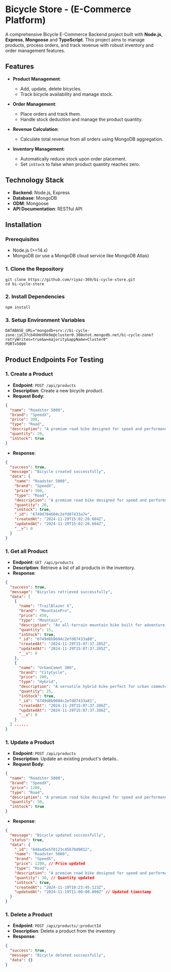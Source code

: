 # Bicycle Store - (E-Commerce Platform)

A comprehensive Bicycle E-Commerce Backend project built with **Node.js**, **Express**, **Mongoose** and **TypeScript**. This project aims to manage products, process orders, and track revenue with robust inventory and order management features.

## Features

- **Product Management**:

  - Add, update, delete bicycles.
  - Track bicycle availability and manage stock.

- **Order Management**:

  - Place orders and track them.
  - Handle stock deduction and manage the product quantity.

- **Revenue Calculation**:

  - Calculate total revenue from all orders using MongoDB aggregation.

- **Inventory Management**:
  - Automatically reduce stock upon order placement.
  - Set `inStock` to false when product quantity reaches zero.

## Technology Stack

- **Backend**: Node.js, Express
- **Database**: MongoDB
- **ODM**: Mongoose
- **API Documentation**: RESTful API

## Installation

### Prerequisites

- Node.js (>=14.x)
- MongoDB (or use a MongoDB cloud service like MongoDB Atlas)

### 1. Clone the Repository

```
git clone https://github.com/riyaz-369/bi-cycle-store.git
cd bi-cycle-store
```

### 2. Install Dependencies

```code
npm install
```

### 3. Setup Environment Variables

```code
DATABASE_URL="mongodb+srv://bi-cycle-zone:jyC37cb4VHeVRk9e@cluster0.308otot.mongodb.net/bi-cycle-zone?retryWrites=true&w=majority&appName=Cluster0"
PORT=5000
```

## Product Endpoints For Testing

### 1. **Create a Product**

- **Endpoint**: `POST /api/products`
- **Description**: Create a new bicycle product.
- **Request Body**:

```json
{
  "name": "Roadster 5000",
  "brand": "SpeedX",
  "price": 300,
  "type": "Road",
  "description": "A premium road bike designed for speed and performance.",
  "quantity": 20,
  "inStock": true
}
```

- **Response**:

```json
{
  "success": true,
  "message": "Bicycle created successfully",
  "data": {
    "name": "Roadster 5000",
    "brand": "SpeedX",
    "price": 300,
    "type": "Road",
    "description": "A premium road bike designed for speed and performance.",
    "quantity": 20,
    "inStock": true,
    "_id": "6749d784604c2efd87433a7e",
    "createdAt": "2024-11-29T15:02:28.604Z",
    "updatedAt": "2024-11-29T15:02:28.604Z",
    "__v": 0
  }
}
```

### 1. **Get all Product**

- **Endpoint**: `GET /api/products`
- **Description**: Retrieve a list of all products in the inventory.
- **Response**:

```json
{
  "success": true,
  "message": "Bicycles retrieved successfully",
  "data": [
    {
      "name": "TrailBlazer X",
      "brand": "MountainPro",
      "price": 450,
      "type": "Mountain",
      "description": "An all-terrain mountain bike built for adventure enthusiasts.",
      "quantity": 15,
      "inStock": true,
      "_id": "6749d8b9604c2efd87433a80",
      "createdAt": "2024-11-29T15:07:37.285Z",
      "updatedAt": "2024-11-29T15:07:37.285Z",
      "__v": 0
    },
    {
      "name": "UrbanComet 300",
      "brand": "CityCycle",
      "price": 200,
      "type": "Hybrid",
      "description": "A versatile hybrid bike perfect for urban commutes and weekend rides.",
      "quantity": 25,
      "inStock": true,
      "_id": "6749d8b9604c2efd87433a81",
      "createdAt": "2024-11-29T15:07:37.286Z",
      "updatedAt": "2024-11-29T15:07:37.286Z",
      "__v": 0
    }
  ] ......
}
```

### 1. **Update a Product**

- **Endpoint**: `POST /api/products`
- **Description**: Update an existing product's details..
- **Request Body**:

```json
{
  "name": "Roadster 5000",
  "brand": "SpeedX",
  "price": 1200,
  "type": "Road",
  "description": "A premium road bike designed for speed and performance.",
  "quantity": 30,
  "inStock": true
}
```

- **Response**:

```json
{
  "message": "Bicycle updated successfully",
  "status": true,
  "data": {
    "_id": "648a45e5f0123c45678d9012",
    "name": "Roadster 5000",
    "brand": "SpeedX",
    "price": 1200, // Price updated
    "type": "Road",
    "description": "A premium road bike designed for speed and performance.",
    "quantity": 30, // Quantity updated
    "inStock": true,
    "createdAt": "2024-11-19T10:23:45.123Z",
    "updatedAt": "2024-11-19T11:00:00.000Z" // Updated timestamp
  }
}
```

### 1. **Delete a Product**

- **Endpoint**: `POST /api/products/:productId`
- **Description**: Delete a product from the inventory
- **Response**:

```json
{
  "success": true,
  "message": "Bicycle deleted successfully",
  "data": {}
}
```
